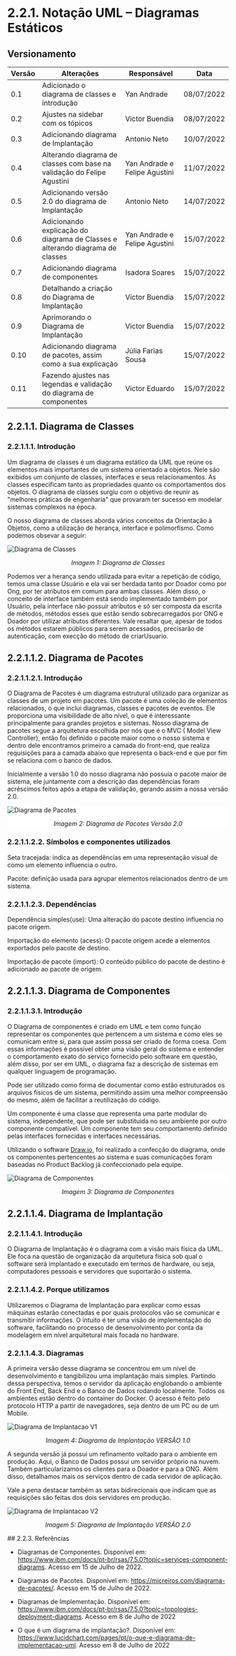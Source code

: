 # 2.2.1. Notação UML – Diagramas Estáticos

## Versionamento
| Versão | Alterações                                                                    | Responsável                   | Data       |
| ------ | ----------------------------------------------------------------------------- | ----------------------------- | ---------- |
| 0.1    | Adicionado o diagrama de classes e introdução                                 | Yan Andrade                   | 08/07/2022 |
| 0.2    | Ajustes na sidebar com os tópicos                                             | Victor Buendia                | 08/07/2022 |
| 0.3    | Adicionando diagrama de Implantação                                           | Antonio Neto                  | 10/07/2022 |
| 0.4    | Alterando diagrama de classes com base na validação do Felipe Agustini        | Yan Andrade e Felipe Agustini | 11/07/2022 |
| 0.5    | Adicionando versão 2.0 do diagrama de Implantação                             | Antonio Neto                  | 14/07/2022 |
| 0.6    | Adicionando explicação do diagrama de Classes e alterando diagrama de classes | Yan Andrade e Felipe Agustini | 15/07/2022 |
| 0.7    | Adicionando diagrama de componentes                                           | Isadora Soares                | 15/07/2022 |
| 0.8    | Detalhando a criação do Diagrama de Implantação                               | Victor Buendia                | 15/07/2022 |
| 0.9    | Aprimorando o Diagrama de Implantação                                         | Victor Buendia                | 15/07/2022 |
| 0.10   | Adicionando diagrama de pacotes, assim como a sua explicação | Júlia Farias Sousa  | 15/07/2022 |
| 0.11   | Fazendo ajustes nas legendas e validação do diagrama de componentes | Victor Eduardo  | 15/07/2022 |

## 2.2.1.1. Diagrama de Classes

### 2.2.1.1.1. Introdução

Um diagrama de classes é um diagrama estático da UML que reúne os elementos mais importantes de um sistema orientado a objetos. Nele são exibidos um conjunto de classes, interfaces e seus relacionamentos. As classes especificam tanto as propriedades quanto os comportamentos dos objetos. O diagrama de classes surgiu com o objetivo de reunir as "melhores práticas de engenharia" que provaram ter sucesso em modelar sistemas complexos na época.

O nosso diagrama de classes aborda vários conceitos da Orientação à Objetos, como a utilização de herança, interface e polimorfismo. Como podemos obsevar a seguir:

![Diagrama de Classes](../imgs/DonAct%20-%20Diagrama%20de%20Classes.png)
<p align="center">
    <i>Imagem 1: Diagrama de Classes</i>
</p>

Podemos ver a herança sendo utilizada para evitar a repetição de código, temos uma classe Usuário e ela vai ser herdada tanto por Doador como por Ong, por ter atributos em comum para ambas classes. Além disso, o conceito de interface também está sendo implementado 
também por Usuário, pela interface não possuir atributos e só ser composta da escrita de métodos, métodos esses que estão sendo sobrecarregados por ONG e Doador por utilizar atributos diferentes. Vale resaltar que, apesar de todos os métodos estarem públicos para serem acessados, precisarão de autenticação,  com execção do método de criarUsuario. 

## 2.2.1.1.2. Diagrama de Pacotes
### 2.2.1.1.2.1. Introdução
O Diagrama de Pacotes é um diagrama estrutural utilizado para organizar as classes de um projeto em pacotes. Um pacote é uma coleção de elementos relacionados, o que inclui diagramas, classes e pacotes de eventos. Ele proporciona uma visibilidade de alto nível, o que é interessante principalmente para grandes projetos e sistemas.
Nosso diagrama de pacotes segue a arquitetura escolhida por nós que é o MVC ( Model View Controller), então foi definido o pacote maior como o nosso sistema e dentro dele encontramos primeiro a camada do front-end, que realiza requisições para a camada abaixo que representa o back-end e que por fim se relaciona com o banco de dados.

Inicialmente a versão 1.0 do nosso diagrama não possuía o pacote maior de sistema, ele juntamente com a descrição das dependências foram acréscimos feitos após a etapa de validação, gerando assim a nossa versão 2.0.

<div style="background-color:white">

![Diagrama de Pacotes](../imgs/Diagrama%20de%20pacotes%20-%20Diagrama%20de%20Pacotes.png)
<p align="center">
    <i>Imagem 2: Diagrama de Pacotes 
    Versão 2.0 </i>
</p>

</div>

### 2.2.1.1.2.2. Símbolos e componentes utilizados
Seta tracejada: indica as dependências em uma representação visual de como um elemento influencia o outro.

Pacote: definição usada para agrupar elementos relacionados dentro de um sistema.

### 2.2.1.1.2.3. Dependências

Dependência simples(use): Uma alteração do pacote destino influencia no pacote origem.

Importação do elemento (acess): O pacote origem acede a elementos exportados pelo pacote de destino.

Importação de pacote (import): O conteúdo público do pacote de destino é adicionado ao pacote de origem.

## 2.2.1.1.3. Diagrama de Componentes
### 2.2.1.1.3.1. Introdução
O Diagrama de componentes é criado em UML e tem como função representar os componentes que pertencem a um sistema e como eles se comunicam entre si, para que assim possa ser criado de forma coesa. Com essas informações é possível obter uma visão geral do sistema e entender o comportamento exato do serviço fornecido pelo software em questão, além disso, por ser em UML, o diagrama faz a descrição de sistemas em qualquer linguagem de programação. 
<br>

Pode ser utilizado como forma de documentar como estão estruturados os arquivos físicos de um sistema, permitindo assim uma melhor compreensão do mesmo, além de facilitar a reutilização do código. 
<br>

Um componente é uma classe que representa uma parte modular do sistema, independente, que pode ser substituída no seu ambiente por outro componente compatível. Um componente tem seu comportamento definido pelas interfaces fornecidas e interfaces necessárias.
<br>

 Utilizando o software [Draw.io](https://app.diagrams.net/), foi realizado a confecção do diagrama, onde os componentes pertencentes ao sistema e suas comunicações foram baseadas no Product Backlog já confeccionado pela equipe.



<div style="background-color:white">

![Diagrama de Componentes](../imgs/diagrama-componentes.png)

</div>

<p align="center">
    <i>Imagem 3: Diagrama de Componentes</i>
</p>

## 2.2.1.1.4. Diagrama de Implantação

### 2.2.1.1.4.1. Introdução
O Diagrama de Implantação é o diagrama com a visão mais física da UML. Ele foca na questão de organização da arquitetura física sob qual o software será implantado e executado em termos de hardware, ou seja, computadores pessoais e servidores que suportarão o sistema. 

### 2.2.1.1.4.2. Porque utilizamos
Utilizaremos o Diagrama de Implantação para explicar como essas máquinas estarão conectadas e por quais protocolos vão se comunicar e transmitir informações. O intuito é ter uma visão de implementação do software, facilitando no processo de desenvolvimento por conta da modelagem em nível arquitetural mais focada no hardware. 

### 2.2.1.1.4.3. Diagramas
A primeira versão desse diagrama se concentrou em um nível de desenvolvimento e tangibilizou uma implantação mais simples. Partindo dessa perspectiva, temos o servidor da aplicação englobando o ambiente do Front End, Back End e o Banco de Dados rodando localmente. Todos os ambientes estão dentro do container do Docker. O acesso é feito pelo protocolo HTTP a partir de navegadores, seja dentro de um PC ou de um Mobile.

![Diagrama de Implantacao V1](../imgs/diagramaDeImplantacao.png)
<p align="center">
    <i>Imagem 4: Diagrama de Implantação VERSÃO 1.0</i>
</p>

A segunda versão já possui um refinamento voltado para o ambiente em produção. Aqui, o Banco de Dados possui  um servidor próprio na nuvem. Também particularizamos os clientes para o Doador e para a ONG. Além disso, detalhamos mais os serviços dentro de cada servidor de aplicação.

Vale a pena destacar também as setas bidirecionais que indicam que as requisições são feitas dos dois servidores em produção.

![Diagrama de Implantacao V2](../imgs/diagramaImplantacaoV2.png)
<p align="center">
    <i>Imagem 5: Diagrama de Implantação VERSÃO 2.0</i>
</p>
## 2.2.3. Referências

- Diagramas de Componentes. Disponível em: <https://www.ibm.com/docs/pt-br/rsas/7.5.0?topic=services-component-diagrams>. Acesso em 15 de Julho de 2022.

- Diagramas de Pacotes. Disponível em: <https://micreiros.com/diagrama-de-pacotes/>. Acesso em 15 de Julho de 2022.

- Diagramas de Implementação. Disponível em: <https://www.ibm.com/docs/pt-br/rsas/7.5.0?topic=topologies-deployment-diagrams>. Acesso em 8 de Julho de 2022

- O que é um diagrama de implantação?. Disponível em: <https://www.lucidchart.com/pages/pt/o-que-e-diagrama-de-implementacao-uml>. Acesso em 8 de Julho de 2022
